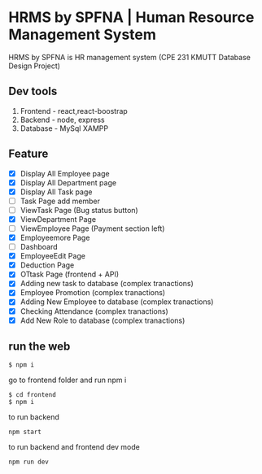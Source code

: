 # HRMS by SPFNA | Human Resource Management System

HRMS by SPFNA is HR management system 
(CPE 231 KMUTT Database Design Project)
## Dev tools

1. Frontend - react,react-boostrap
2. Backend - node, express
3. Database - MySql XAMPP
## Feature 
- [x] Display All Employee page
- [x] Display All Department page
- [x] Display All Task page 
- [ ] Task Page add member
- [ ] ViewTask Page (Bug status button)
- [x] ViewDepartment Page
- [ ] ViewEmployee Page (Payment section left)
- [x] Employeemore Page
- [ ] Dashboard
- [x] EmployeeEdit Page
- [x] Deduction Page
- [x] OTtask Page (frontend + API)
- [x] Adding new task to database (complex tranactions)
- [x] Employee Promotion (complex tranactions)
- [x] Adding New Employee to database (complex tranactions)
- [x] Checking Attendance  (complex tranactions)
- [x] Add New Role to database (complex tranactions)

## run the web

```
$ npm i 
```

go to frontend folder and run npm i 

```
$ cd frontend
$ npm i 
```
to run backend 
```
npm start
```

to run backend and frontend dev mode
```
npm run dev
```
